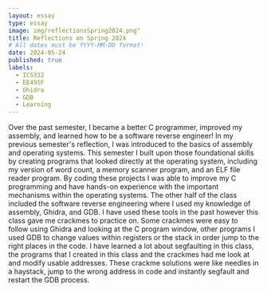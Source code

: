 ```yaml
---
layout: essay
type: essay
image: img/reflectionsSpring2024.png"
title: Reflections on Spring 2024
# All dates must be YYYY-MM-DD format!
date: 2024-05-24
published: true
labels:
  - ICS332
  - EE491F
  - Ghidra
  - GDB
  - Learning
---
```


  
  Over the past semester, I became a better C programmer, improved my assembly, and learned how to be a software reverse engineer! In my previous semester's reflection, I was introduced to the basics of assembly and operating systems. This semester I built upon those foundational skills by creating programs that looked directly at the operating system, including my version of word count, a memory scanner program, and an ELF file reader program. By coding these projects I was able to improve my C programming and have hands-on experience with the important mechanisms within the operating systems. The other half of the class included the software reverse engineering where I used my knowledge of assembly, Ghidra, and GDB. I have used these tools in the past however this class gave me crackmes to practice on. Some crackmes were easy to follow using Ghidra and looking at the C program window, other programs I used GDB to change values within registers or the stack in order jump to the right places in the code.  I have learned a lot about segfaulting in this class, the programs that I created in this class and the crackmes had me look at and modify usable addresses. These crackme solutions were like needles in a haystack, jump to the wrong address in code and instantly segfault and restart the GDB process. 
  
